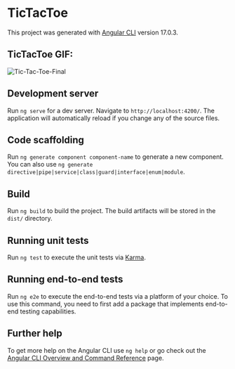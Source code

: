 # TicTacToe

This project was generated with [Angular CLI](https://github.com/angular/angular-cli) version 17.0.3.

## TicTacToe GIF:
![Tic-Tac-Toe-Final](https://github.com/vigneshkrishnan842/Tic-Tac-Toe/assets/12878201/8c8b2e98-201c-4504-874f-d3272b12741e)


## Development server

Run `ng serve` for a dev server. Navigate to `http://localhost:4200/`. The application will automatically reload if you change any of the source files.

## Code scaffolding

Run `ng generate component component-name` to generate a new component. You can also use `ng generate directive|pipe|service|class|guard|interface|enum|module`.

## Build

Run `ng build` to build the project. The build artifacts will be stored in the `dist/` directory.

## Running unit tests

Run `ng test` to execute the unit tests via [Karma](https://karma-runner.github.io).

## Running end-to-end tests

Run `ng e2e` to execute the end-to-end tests via a platform of your choice. To use this command, you need to first add a package that implements end-to-end testing capabilities.

## Further help

To get more help on the Angular CLI use `ng help` or go check out the [Angular CLI Overview and Command Reference](https://angular.io/cli) page.
